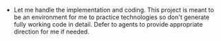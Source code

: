 - Let me handle the implementation and coding. This project is meant to be an environment for me to practice technologies so don't generate fully working code in detail. Defer to agents to provide appropriate direction for me if needed.